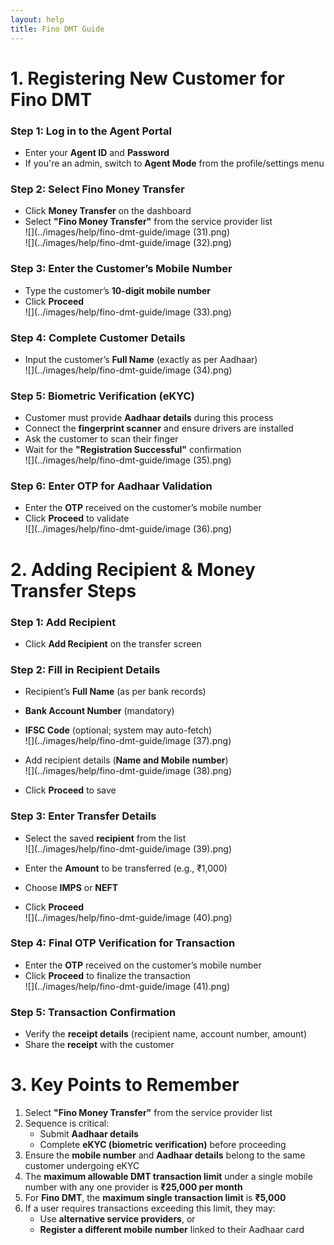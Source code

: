 ```yaml
---
layout: help
title: Fino DMT Guide
---
```

# **1. Registering New Customer for Fino DMT**

### **Step 1: Log in to the Agent Portal**

- Enter your **Agent ID** and **Password**
- If you're an admin, switch to **Agent Mode** from the profile/settings menu

### **Step 2: Select Fino Money Transfer**

- Click **Money Transfer** on the dashboard  
- Select **"Fino Money Transfer"** from the service provider list  
![](../images/help/fino-dmt-guide/image (31).png)  
![](../images/help/fino-dmt-guide/image (32).png)

### **Step 3: Enter the Customer’s Mobile Number**

- Type the customer’s **10-digit mobile number**  
- Click **Proceed**  
![](../images/help/fino-dmt-guide/image (33).png)

### **Step 4: Complete Customer Details**

- Input the customer’s **Full Name** (exactly as per Aadhaar)  
![](../images/help/fino-dmt-guide/image (34).png)

### **Step 5: Biometric Verification (eKYC)**

- Customer must provide **Aadhaar details** during this process  
- Connect the **fingerprint scanner** and ensure drivers are installed  
- Ask the customer to scan their finger  
- Wait for the **"Registration Successful"** confirmation  
![](../images/help/fino-dmt-guide/image (35).png)

### **Step 6: Enter OTP for Aadhaar Validation**

- Enter the **OTP** received on the customer’s mobile number  
- Click **Proceed** to validate  
![](../images/help/fino-dmt-guide/image (36).png)

# **2. Adding Recipient & Money Transfer Steps**

### **Step 1: Add Recipient**

- Click **Add Recipient** on the transfer screen

### **Step 2: Fill in Recipient Details**

- Recipient’s **Full Name** (as per bank records)  
- **Bank Account Number** (mandatory)  
- **IFSC Code** (optional; system may auto-fetch)  
![](../images/help/fino-dmt-guide/image (37).png)

- Add recipient details (**Name and Mobile number**)  
![](../images/help/fino-dmt-guide/image (38).png)

- Click **Proceed** to save

### **Step 3: Enter Transfer Details**

- Select the saved **recipient** from the list  
![](../images/help/fino-dmt-guide/image (39).png)

- Enter the **Amount** to be transferred (e.g., ₹1,000)  
- Choose **IMPS** or **NEFT**  
- Click **Proceed**  
![](../images/help/fino-dmt-guide/image (40).png)

### **Step 4: Final OTP Verification for Transaction**

- Enter the **OTP** received on the customer’s mobile number  
- Click **Proceed** to finalize the transaction  
![](../images/help/fino-dmt-guide/image (41).png)

### **Step 5: Transaction Confirmation**

- Verify the **receipt details** (recipient name, account number, amount)  
- Share the **receipt** with the customer

# **3. Key Points to Remember**

1. Select **"Fino Money Transfer"** from the service provider list  
2. Sequence is critical:
   - Submit **Aadhaar details**
   - Complete **eKYC (biometric verification)** before proceeding  
3. Ensure the **mobile number** and **Aadhaar details** belong to the same customer undergoing eKYC  
4. The **maximum allowable DMT transaction limit** under a single mobile number with any one provider is **₹25,000 per month**  
5. For **Fino DMT**, the **maximum single transaction limit** is **₹5,000**  
6. If a user requires transactions exceeding this limit, they may:
   - Use **alternative service providers**, or  
   - **Register a different mobile number** linked to their Aadhaar card